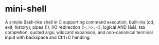 # mini-shell
A simple Bash-like shell in C supporting command execution, built-ins (cd, exit, history), pipes (|), I/O redirection (>, >>, &lt;), logical AND (&amp;&amp;), tab completion, quoted args, wildcard expansion, and non-canonical terminal input with backspace and Ctrl+C handling.
